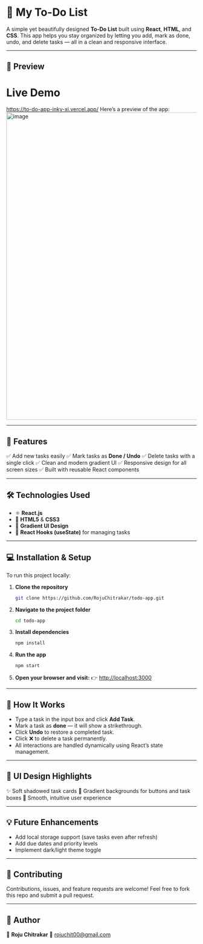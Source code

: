 # 📝 My To-Do List

A simple yet beautifully designed **To-Do List** built using **React**, **HTML**, and **CSS**.
This app helps you stay organized by letting you add, mark as done, undo, and delete tasks — all in a clean and responsive interface.

---

## 🌟 Preview
# Live Demo
https://to-do-app-inky-xi.vercel.app/
Here’s a preview of the app: <img width="1210" height="814" alt="image" src="https://github.com/user-attachments/assets/0afa1aea-e38e-4356-b045-51091d121dc6" />

---

## 🚀 Features

✅ Add new tasks easily
✅ Mark tasks as **Done / Undo**
✅ Delete tasks with a single click
✅ Clean and modern gradient UI
✅ Responsive design for all screen sizes
✅ Built with reusable React components

---

## 🛠️ Technologies Used

* ⚛️ **React.js**
* 💅 **HTML5** & **CSS3**
* 🎨 **Gradient UI Design**
* 🧠 **React Hooks (useState)** for managing tasks

---

## 💻 Installation & Setup

To run this project locally:

1. **Clone the repository**

   ```bash
   git clone https://github.com/RojuChitrakar/todo-app.git
   ```
2. **Navigate to the project folder**

   ```bash
   cd todo-app
   ```
3. **Install dependencies**

   ```bash
   npm install
   ```
4. **Run the app**

   ```bash
   npm start
   ```
5. **Open your browser and visit:**
   👉 [http://localhost:3000](http://localhost:3000)

---

## 🧠 How It Works

* Type a task in the input box and click **Add Task**.
* Mark a task as **done** — it will show a strikethrough.
* Click **Undo** to restore a completed task.
* Click ❌ to delete a task permanently.
* All interactions are handled dynamically using React’s state management.

---

## 🎨 UI Design Highlights

✨ Soft shadowed task cards
🎨 Gradient backgrounds for buttons and task boxes
🧩 Smooth, intuitive user experience

---

## 💡 Future Enhancements

* Add local storage support (save tasks even after refresh)
* Add due dates and priority levels
* Implement dark/light theme toggle

---

## 🤝 Contributing

Contributions, issues, and feature requests are welcome!
Feel free to fork this repo and submit a pull request.

---

## 📸 Author

👤 **Roju Chitrakar**
💌 [rojuchit00@gmail.com](mailto:rojuchit00@gmail.com)
